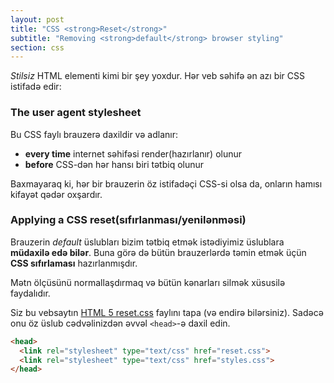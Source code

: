 ```yaml
---
layout: post
title: "CSS <strong>Reset</strong>"
subtitle: "Removing <strong>default</strong> browser styling"
section: css
---
```

_Stilsiz_ HTML elementi kimi bir şey yoxdur. Hər veb səhifə ən azı bir CSS istifadə edir:

### The user agent stylesheet

Bu CSS faylı brauzerə daxildir və adlanır:

* **every time** internet səhifəsi render(hazırlanır) olunur
* **before** CSS-dən hər hansı biri tətbiq olunur

Baxmayaraq ki, hər bir brauzerin öz istifadəçi CSS-si olsa da, onların hamısı kifayət qədər oxşardır.

### Applying a CSS reset(sıfırlanması/yenilənməsi)

Brauzerin _default_ üslubları bizim tətbiq etmək istədiyimiz üslublara **müdaxilə edə bilər**. Buna görə də bütün brauzerlərdə  təmin etmək üçün **CSS sıfırlaması** hazırlanmışdır.

Mətn ölçüsünü normallaşdırmaq və bütün kənarları silmək  xüsusilə faydalıdır.

Siz bu vebsaytın [HTML 5 reset.css](/css/reset.css) faylını tapa (və endirə bilərsiniz). Sadəcə onu öz üslub cədvəlinizdən əvvəl `<head>`-ə daxil edin.

```html
<head>
  <link rel="stylesheet" type="text/css" href="reset.css">
  <link rel="stylesheet" type="text/css" href="styles.css">
</head>
```
